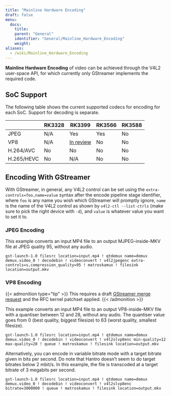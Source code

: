 ```yaml
---
title: "Mainline Hardware Encoding"
draft: false
menu:
  docs:
    title:
    parent: "General"
    identifier: "General/Mainline_Hardware_Encoding"
    weight:
aliases:
  - /wiki/Mainline_Hardware_Encoding
---
```


**Mainline Hardware Encoding** of video can be achieved through the V4L2 user-space API, for which currently only GStreamer implements the required code.

## SoC Support

The following table shows the current supported codecs for encoding for each SoC. Support for decoding is separate.

| | RK3328 | RK3399 | RK3566 | RK3588 |
| -------- | ------- | ------- | ------- | ------- |
| JPEG | N/A | Yes | Yes | No
| VP8 | N/A | [In review](https://lore.kernel.org/linux-rockchip/20230309125651.23911-1-andrzej.p@collabora.com/T/) | No | No
| H.264/AVC | No | No | No | No
| H.265/HEVC | No | N/A | No | No

## Encoding With GStreamer

With GStreamer, in general, any V4L2 control can be set using the `extra-controls=foo,name=value` syntax after the encode pipeline stage identifier, where `foo` is any name you wish which GStreamer will promptly ignore, `name` is the name of the V4L2 control as shown by `v4l2-ctl --list-ctrls` (make sure to pick the right device with `-d`), and `value` is whatever value you want to set it to.

### JPEG Encoding

This example converts an input MP4 file to an output MJPEG-inside-MKV file at JPEG quality 95, without any audio.

```
gst-launch-1.0 filesrc location=input.mp4 ! qtdemux name=demux demux.video_0 ! decodebin ! videoconvert ! v4l2jpegenc extra-controls=s,compression_quality=95 ! matroskamux ! filesink location=output.mkv
```

### VP8 Encoding

{{< admonition type="tip" >}}
This requires a draft [GStreamer merge request](https://gitlab.freedesktop.org/gstreamer/gstreamer/-/merge_requests/3736) and the RFC kernel patchset applied.
{{< /admonition >}}

This example converts an input MP4 file to an output VP8-inside-MKV file with a quantiser between 12 and 28, without any audio. The quantiser value goes from 0 (best quality, biggest filesize) to 63 (worst quality, smallest filesize).

```
gst-launch-1.0 filesrc location=input.mp4 ! qtdemux name=demux demux.video_0 ! decodebin ! videoconvert ! v4l2slvp8enc min-quality=12 max-quality=28 ! queue ! matroskamux ! filesink location=output.mkv
```

Alternatively, you can encode in variable bitrate mode with a target bitrate given in bits per second. Do note that Hantro doesn’t seem to do target bitrates below 2 mbit/s. In this example, the file is transcoded at a target bitrate of 3 megabits per second.

```
gst-launch-1.0 filesrc location=input.mp4 ! qtdemux name=demux demux.video_0 ! decodebin ! videoconvert ! v4l2slvp8enc bitrate=3000000 ! queue ! matroskamux ! filesink location=output.mkv
```
